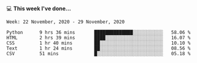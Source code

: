 💻 **This week I've done...**

<!--START_SECTION:waka-->
```text
Week: 22 November, 2020 - 29 November, 2020

Python      9 hrs 36 mins       ██████████████░░░░░░░░░░░   58.06 % 
HTML        2 hrs 39 mins       ████░░░░░░░░░░░░░░░░░░░░░   16.07 % 
CSS         1 hr 40 mins        ██░░░░░░░░░░░░░░░░░░░░░░░   10.10 % 
Text        1 hr 24 mins        ██░░░░░░░░░░░░░░░░░░░░░░░   08.56 % 
CSV         51 mins             █░░░░░░░░░░░░░░░░░░░░░░░░   05.18 %
```
<!--END_SECTION:waka-->
